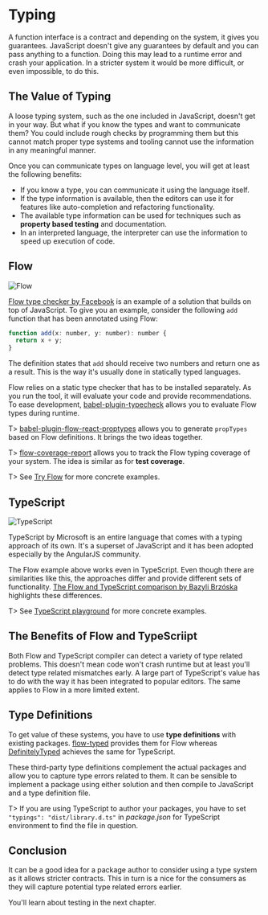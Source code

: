 # Typing

A function interface is a contract and depending on the system, it gives you guarantees. JavaScript doesn't give any guarantees by default and you can pass anything to a function. Doing this may lead to a runtime error and crash your application. In a stricter system it would be more difficult, or even impossible, to do this.

## The Value of Typing

A loose typing system, such as the one included in JavaScript, doesn't get in your way. But what if you know the types and want to communicate them? You could include rough checks by programming them but this cannot match proper type systems and tooling cannot use the information in any meaningful manner.

Once you can communicate types on language level, you will get at least the following benefits:

* If you know a type, you can communicate it using the language itself.
* If the type information is available, then the editors can use it for features like auto-completion and refactoring functionality.
* The available type information can be used for techniques such as **property based testing** and documentation.
* In an interpreted language, the interpreter can use the information to speed up execution of code.

## Flow

![Flow](images/flow.png)

[Flow type checker by Facebook](https://flow.org/) is an example of a solution that builds on top of JavaScript. To give you an example, consider the following `add` function that has been annotated using Flow:

<!-- textlint-disable -->

```javascript
function add(x: number, y: number): number {
  return x + y;
}
```

<!-- textlint-enable -->

The definition states that `add` should receive two numbers and return one as a result. This is the way it's usually done in statically typed languages.

Flow relies on a static type checker that has to be installed separately. As you run the tool, it will evaluate your code and provide recommendations. To ease development, [babel-plugin-typecheck](https://www.npmjs.com/package/babel-plugin-typecheck) allows you to evaluate Flow types during runtime.

T> [babel-plugin-flow-react-proptypes](https://www.npmjs.com/package/babel-plugin-flow-react-proptypes) allows you to generate `propTypes` based on Flow definitions. It brings the two ideas together.

T> [flow-coverage-report](https://www.npmjs.com/package/flow-coverage-report) allows you to track the Flow typing coverage of your system. The idea is similar as for **test coverage**.

T> See [Try Flow](https://tryflow.org/) for more concrete examples.

## TypeScript

![TypeScript](images/typescript.png)

TypeScript by Microsoft is an entire language that comes with a typing approach of its own. It's a superset of JavaScript and it has been adopted especially by the AngularJS community.

The Flow example above works even in TypeScript. Even though there are similarities like this, the approaches differ and provide different sets of functionality. [The Flow and TypeScript comparison by Bazyli Brzóska](https://github.com/niieani/typescript-vs-flowtype) highlights these differences.

T> See [TypeScript playground](https://www.typescriptlang.org/play/index.html) for more concrete examples.

## The Benefits of Flow and TypeScriipt

Both Flow and TypeScript compiler can detect a variety of type related problems. This doesn't mean code won't crash runtime but at least you'll detect type related mismatches early. A large part of TypeScript's value has to do with the way it has been integrated to popular editors. The same applies to Flow in a more limited extent.

## Type Definitions

To get value of these systems, you have to use **type definitions** with existing packages. [flow-typed](https://github.com/flowtype/flow-typed) provides them for Flow whereas [DefinitelyTyped](http://definitelytyped.org/) achieves the same for TypeScript.

These third-party type definitions complement the actual packages and allow you to capture type errors related to them. It can be sensible to implement a package using either solution and then compile to JavaScript and a type definition file.

T> If you are using TypeScript to author your packages, you have to set `"typings": "dist/library.d.ts"` in *package.json* for TypeScript environment to find the file in question.

## Conclusion

It can be a good idea for a package author to consider using a type system as it allows stricter contracts. This in turn is a nice for the consumers as they will capture potential type related errors earlier.

You'll learn about testing in the next chapter.

